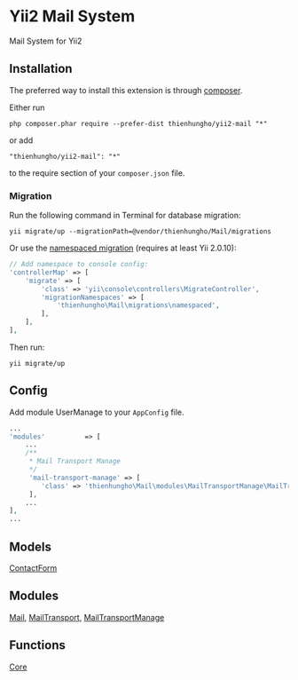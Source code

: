 Yii2 Mail System
====================
Mail System for Yii2

Installation
------------

The preferred way to install this extension is through [composer](http://getcomposer.org/download/).

Either run

```
php composer.phar require --prefer-dist thienhungho/yii2-mail "*"
```

or add

```
"thienhungho/yii2-mail": "*"
```

to the require section of your `composer.json` file.

### Migration

Run the following command in Terminal for database migration:

```
yii migrate/up --migrationPath=@vendor/thienhungho/Mail/migrations
```

Or use the [namespaced migration](http://www.yiiframework.com/doc-2.0/guide-db-migrations.html#namespaced-migrations) (requires at least Yii 2.0.10):

```php
// Add namespace to console config:
'controllerMap' => [
    'migrate' => [
        'class' => 'yii\console\controllers\MigrateController',
        'migrationNamespaces' => [
            'thienhungho\Mail\migrations\namespaced',
        ],
    ],
],
```

Then run:
```
yii migrate/up
```

Config
------------

Add module UserManage to your `AppConfig` file.

```php
...
'modules'          => [
    ...
    /**
     * Mail Transport Manage
     */
     'mail-transport-manage' => [
        'class' => 'thienhungho\Mail\modules\MailTransportManage\MailTransportManageModules',
     ],
    ...
],
...
```

Models
------------

[ContactForm](https://github.com/thienhungho/yii2-contact-management/tree/master/src/models/ContactForm.php)

Modules
------------

[Mail](https://github.com/thienhungho/yii2-mail/tree/master/src/modules/Mail), [MailTransport](https://github.com/thienhungho/yii2-mail/tree/master/src/modules/MailTransport), [MailTransportManage](https://github.com/thienhungho/yii2-mail/tree/master/src/modules/MailTransportManage)

Functions
------------

[Core](https://github.com/thienhungho/yii2-user-management/tree/master/src/functions/core.php)